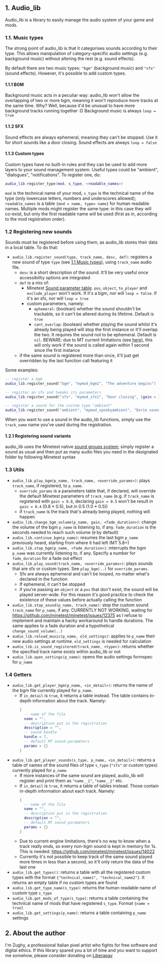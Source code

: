 ## 1. Audio_lib

Audio_lib is a library to easily manage the audio system of your game and mods.

### 1.1. Music types
The strong point of audio_lib is that it categorises sounds according to their type. This allows manipulation of category-specific audio settings (e.g. background music) without altering the rest (e.g. sound effects).

By default there are two music types: `"bgm"` (background music) and `"sfx"` (sound effects). However, it's possible to add custom types.

#### 1.1.1 BGM
Background music acts in a peculiar way: audio_lib won't allow the overlapping of two or more bgm, meaning it won't reproduce more tracks at the same time. Why? Well, because it'd be unusual to have more background tracks running together :D
Background music is always `loop = true`

#### 1.1.2 SFX
Sound effects are always ephemeral, meaning they can't be stopped. Use it for short sounds like a door closing. Sound effects are always `loop = false`

#### 1.1.3 Custom types
Custom types have no built-in rules and they can be used to add more layers to your sound management system. Useful types could be "ambient", "dialogues", "notifications". To register one, do:
```lua
audio_lib.register_type(mod, s_type, <readable_names>)
```

`mod` is the technical name of your mod, `s_type` is the technical name of the type (only lowercase letters, numbers and underscores allowed); `readable_names` is a table `{mod = name, type= name}` for human readable names. Multiple mods might register the same type: in this case they will co-exist, but only the first readable name will be used (first as in, according to the mod registration order).

### 1.2 Registering new sounds
Sounds must be registered before using them, as audio_lib stores their data in a local table. To do that:
* `audio_lib.register_sound(type, track_name, desc, def)`: registers a new sound of type `type` (see [1.1 Music types](###11-music-types)), using `track_name` audio file.
  * `desc` is a short description of the sound. It'll be very useful once accessibility options are integrated
  * `def` is a mix of:
    * Minetest [Sound parameter table](https://github.com/minetest/minetest/blob/master/doc/lua_api.md#sound-parameter-table). `pos`, `object`, `to_player` and `exclude_player` won't work. If it's a bgm, nor will `loop = false`. If it's an sfx, nor will `loop = true`
    * custom parameters, namely:
      * `ephemeral`: (boolean) whether the sound shouldn't be trackable, so it can't be altered during its lifetime. Default is `true`
      * `cant_overlap`: (boolean) whether playing the sound whilst it's already being played will stop the first instance or it'll overlap the two. It requires the sound not to be ephemeral. Default is `nil`. BEWARE: due to MT current limitations (see [here](https://github.com/minetest/minetest/issues/12375)), this will only work if the sound is called again within 1 second since the first instance
  * if the same sound is registered more than once, it'll just get overridden by the last function call featuring it

Some examples:
```lua
-- register a bgm
audio_lib.register_sound("bgm", "mymod_bgm1", "The adventure begins")

-- register an sfx and tweaks its parameters
audio_lib.register_sound("sfx", "mymod_sfx1", "Door closing", {gain = 1.2, pitch = 0.9})

-- register a sound for the custom type "ambient"
audio_lib.register_sound("ambient", "mymod_spookyambient", "Eerie sound")
```

When you want to use a sound in the audio_lib functions, simply use the `track_name` name you've used during the registration.

#### 1.2.1 Registering sound variants
audio_lib uses the Minetest native [sound groups system](https://github.com/minetest/minetest/blob/master/doc/lua_api.md#sound-group); simply register a sound as usual and then put as many audio files you need in the designated folder by following Minetest syntax

### 1.3 Utils
* `audio_lib.play_bgm(p_name, track_name, <override_params>)`: plays `track_name`, if registered, to `p_name`.
  * `override_params` is a parameters table that, if declared, will override the default Minetest parameters of `track_name` (e.g. if `track_name` is registered with `gain = 0.8`, declaring `gain = 0.5` won't be result in `gain = 0.4` (0.8 * 0.5), but in 0.5 (1.0 * 0.5))
  * if `track_name` is the track that's already being played, nothing will happen
* `audio_lib.change_bgm_volume(p_name, gain, <fade_duration>)`: change the volume of the bgm `p_name` is listening to, if any. `fade_duration` is the seconds needed to reach such volume (`0` by default)
* `audio_lib.continue_bgm(p_name)`: resumes the last bgm `p_name` previously heard, starting from where it had left (MT 5.8+)
* `audio_lib.stop_bgm(p_name, <fade_duration>)`: interrupts the bgm `p_name` was currently listening to, if any. Specify a number for `fade_duration` for a fade out effect
* `audio_lib.play_sound(track_name, <override_params>)`: plays sounds that are sfx or custom types. See `play_bgm(..)` for `override_params`.
  * Sfx are always ephemeral and can't be looped, no matter what's declared in the function
  * If ephemeral, it can't be stopped
  * if you're passing an `object` or a `pos` that don't exist, the sound will be played server-wide. For this reason it's good practice to check the existence of these values before actually calling the function
* `audio_lib.stop_sound(p_name, track_name)`: stop the custom sound `track_name` for `p_name`, if any. CURRENTLY NOT WORKING, waiting for https://github.com/minetest/minetest/issues/12375 as I refuse to implement and maintain a hacky workaround to handle durations. The same applies to a fade duration and a hypothetical `change_sound_volume(..)`
* `audio_lib.reload_music(p_name, old_settings)`: applies to `p_name` their new audio settings at runtime. `old_settings` is needed for calculation
* `audio_lib.is_sound_registered(track_name, <type>)`: returns whether the specified track name exists within audio_lib or not
* `audio_lib.open_settings(p_name)`: opens the audio settings formspec for `p_name`

### 1.4 Getters
* `audio_lib.get_player_bgm(p_name, <in_detail>)`: returns the name of the bgm file currently played for `p_name`.
  * If `in_detail` is `true`, it returns a table instead. The table contains in-depth information about the track. Namely:
    ```lua
    {
      -- name of the file
      name = "",
      -- description put in the registration
      description = "",
      -- sound handle
      handle = 7,
      -- default MT sound parameters
      params = {}
    }
    ```
* `audio_lib.get_player_sounds(s_type, p_name, <in_detail>)`: returns a table of names of the sound files of type `s_type` (`"sfx"` or custom types) currently played for `p_name`.
  * If more instances of the same sound are played, audio_lib will register and print them as `"name__1"`, `"name__2"` etc.
  * If `in_detail` is `true`, it returns a table of tables instead. Those contain in-depth information about each track. Namely:
    ```lua
    {
      -- name of the file
      name = "",
      -- description put in the registration
      description = "",
      -- default MT sound parameters
      params = {}
    }
    ```
  * Due to current engine limitations, there's no way to know when a track really ends, so every non-bgm sound is kept in memory for 1s. This is needed: https://github.com/minetest/minetest/issues/14022
  * Currently it's not possible to keep track of the same sound played more times in less than a second, so it'll only return the data of the last one
* `audio_lib.get_types()`: returns a table with all the registered custom types with the format `{"technical_name1", "technical_name2"}`. It returns an empty table if no custom types are found
* `audio_lib.get_type_name(s_type)`: returns the human readable name of custom type `s_type`
* `audio_lib.get_mods_of_type(s_type)`: returns a table containing the technical name of mods that have registered `s_type`. Format `{name = true}`
* `audio_lib.get_settings(p_name)`: returns a table containing `p_name` settings


## 2. About the author
I'm Zughy, a professional Italian pixel artist who fights for free software and digital ethics. If this library spared you a lot of time and you want to support me somehow, please consider donating on [Liberapay](https://liberapay.com/Zughy/)
